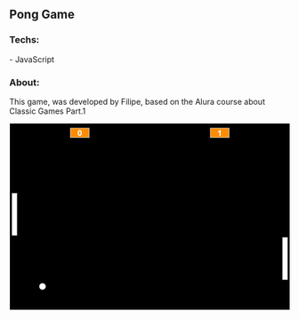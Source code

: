 <h2>Pong Game</h2>

<h3>Techs:</h3>
<p>     - JavaScript</p>

<h3>About:</h3>
<p>     This game, was developed by Filipe, based on the Alura course about Classic Games Part.1</p>


<img src="imgs/game.png">
